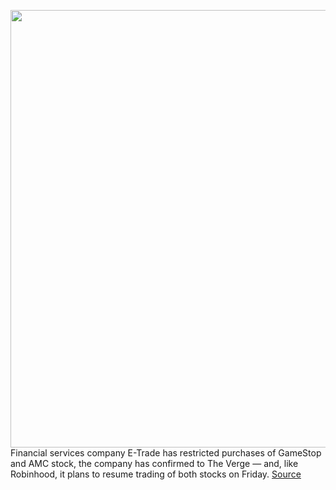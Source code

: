 <img src='https://cdn.vox-cdn.com/thumbor/dy7Y45mtqSYPj-TnwlGVJuU-N2w=/0x0:4920x3136/1200x800/filters:focal(2067x1175:2853x1961)/cdn.vox-cdn.com/uploads/chorus_image/image/68736518/1207565665.0.jpg' width='700px' /><br/>
Financial services company E-Trade has restricted purchases of GameStop and AMC stock, the company has confirmed to The Verge — and, like Robinhood, it plans to resume trading of both stocks on Friday.
<a href='https://www.theverge.com/2021/1/28/22254863/etrade-gamestop-amc-stock-reddit-wallstreetbets-robinhood'> Source <a/>